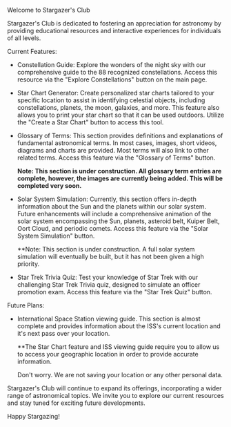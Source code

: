 Welcome to Stargazer's Club

Stargazer's Club is dedicated to fostering an appreciation for astronomy by providing educational
resources and interactive experiences for individuals of all levels.

Current Features:

- Constellation Guide: Explore the wonders of the night sky with our comprehensive guide to the 88
  recognized constellations. Access this resource via the "Explore Constellations" button on the main page.
  
- Star Chart Generator: Create personalized star charts tailored to your specific location to assist in
  identifying celestial objects, including constellations, planets, the moon, galaxies, and more. This
  feature also allows you to print your star chart so that it can be used outdoors. Utilize the "Create a
   Star Chart" button to access this tool.
  
- Glossary of Terms: This section provides definitions and explanations of fundamental astronomical terms.
  In most cases, images, short videos, diagrams and charts are provided. Most terms will also link to
  other related terms. Access this feature via the "Glossary of Terms" button.

   **Note: This section is under construction. All glossary term entries are complete, however, the
   images are currently being added. This will be completed very soon.**
  
- Solar System Simulation: Currently, this section offers in-depth information about the Sun and the
  planets within our solar system. Future enhancements will include a comprehensive animation of the solar
  system encompassing the Sun, planets, asteroid belt, Kuiper Belt, Oort Cloud, and periodic comets.
  Access this feature via the "Solar System Simulation" button.

  **Note: This section is under construction. A full solar system simulation will eventually be built,
  but it has not been given a high priority.
  
- Star Trek Trivia Quiz: Test your knowledge of Star Trek with our challenging Star Trek Trivia quiz,
  designed to simulate an officer promotion exam. Access this feature via the "Star Trek Quiz" button.
  
Future Plans:

- International Space Station viewing guide. This section is almost complete and provides information
  about the ISS's current location and it's next pass over your location. 

  **The Star Chart feature and ISS viewing guide require you to allow us to access your geographic location
    in order to provide accurate information.

  Don't worry. We are not saving your location or any other personal data.
  
Stargazer's Club will continue to expand its offerings, incorporating a wider range of astronomical
topics. We invite you to explore our current resources and stay tuned for exciting future developments.

Happy Stargazing!
